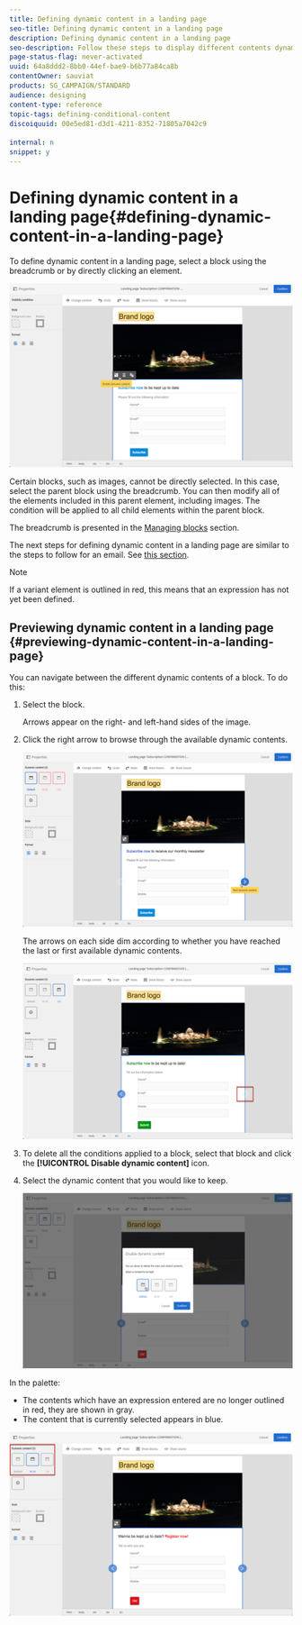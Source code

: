 ```yaml
---
title: Defining dynamic content in a landing page
seo-title: Defining dynamic content in a landing page
description: Defining dynamic content in a landing page
seo-description: Follow these steps to display different contents dynamically in a landing page according to the conditions defined through the Adobe Campaign expression editor.
page-status-flag: never-activated
uuid: 64a8ddd2-8bb0-44ef-bae9-b6b77a84ca8b
contentOwner: sauviat
products: SG_CAMPAIGN/STANDARD
audience: designing
content-type: reference
topic-tags: defining-conditional-content
discoiquuid: 00e5ed81-d3d1-4211-8352-71805a7042c9

internal: n
snippet: y
---
```


# Defining dynamic content in a landing page{#defining-dynamic-content-in-a-landing-page}

To define dynamic content in a landing page, select a block using the breadcrumb or by directly clicking an element.

![](assets/dynamic_content_lp_1.png)

Certain blocks, such as images, cannot be directly selected. In this case, select the parent block using the breadcrumb. You can then modify all of the elements included in this parent element, including images. The condition will be applied to all child elements within the parent block.

The breadcrumb is presented in the [Managing blocks](../../channels/using/managing-landing-page-structure-and-style.md) section.

The next steps for defining dynamic content in a landing page are similar to the steps to follow for an email. See [this section](../../designing/using/personalization.md#defining-dynamic-content-in-an-email).

>[!NOTE]
>
>If a variant element is outlined in red, this means that an expression has not yet been defined.

## Previewing dynamic content in a landing page {#previewing-dynamic-content-in-a-landing-page}

You can navigate between the different dynamic contents of a block. To do this:

1. Select the block.

   Arrows appear on the right- and left-hand sides of the image.

1. Click the right arrow to browse through the available dynamic contents.

   ![](assets/dynamic_content_lp_2.png)

   The arrows on each side dim according to whether you have reached the last or first available dynamic contents.

   ![](assets/dynamic_content_lp_3.png)

1. To delete all the conditions applied to a block, select that block and click the **[!UICONTROL Disable dynamic content]** icon.
1. Select the dynamic content that you would like to keep.

   ![](assets/dynamic_content_lp_5.png)

In the palette:

* The contents which have an expression entered are no longer outlined in red, they are shown in gray.
* The content that is currently selected appears in blue.

![](assets/dynamic_content_lp_4.png)

